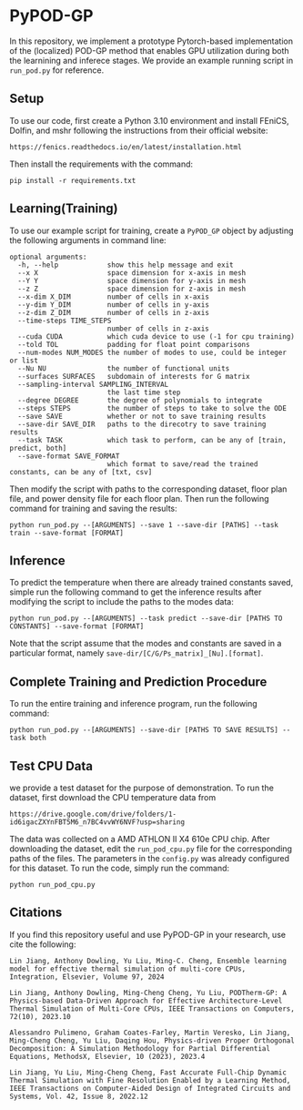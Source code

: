 # PyPOD-GP
In this repository, we implement a prototype Pytorch-based implementation of the (localized) POD-GP method that enables GPU utilization during both the learnining and inferece stages. We provide an example running script in ```run_pod.py``` for reference.

## Setup
To use our code, first create a Python 3.10 environment and install FEniCS, Dolfin, and mshr following the instructions from their official website: 
```
https://fenics.readthedocs.io/en/latest/installation.html
```
Then install the requirements with the command:
```
pip install -r requirements.txt
```
## Learning(Training)
To use our example script for training, create a ```PyPOD_GP``` object by adjusting the following arguments in command line:
```
optional arguments:
  -h, --help            show this help message and exit
  --x X                 space dimension for x-axis in mesh
  --Y Y                 space dimension for y-axis in mesh
  --z Z                 space dimension for z-axis in mesh
  --x-dim X_DIM         number of cells in x-axis
  --y-dim Y_DIM         number of cells in y-axis
  --z-dim Z_DIM         number of cells in z-axis
  --time-steps TIME_STEPS
                        number of cells in z-axis
  --cuda CUDA           which cuda device to use (-1 for cpu training)
  --told TOL            padding for float point comparisons
  --num-modes NUM_MODES the number of modes to use, could be integer or list
  --Nu NU               the number of functional units
  --surfaces SURFACES   subdomain of interests for G matrix
  --sampling-interval SAMPLING_INTERVAL
                        the last time step
  --degree DEGREE       the degree of polynomials to integrate
  --steps STEPS         the number of steps to take to solve the ODE
  --save SAVE           whether or not to save training results
  --save-dir SAVE_DIR   paths to the direcotry to save training results
  --task TASK           which task to perform, can be any of [train, predict, both]
  --save-format SAVE_FORMAT 
                        which format to save/read the trained constants, can be any of [txt, csv]
```
Then modify the script with paths to the corresponding dataset, floor plan file, and power density file for each floor plan. Then run the following command for training and saving the results:
```
python run_pod.py --[ARGUMENTS] --save 1 --save-dir [PATHS] --task train --save-format [FORMAT]
```

## Inference
To predict the temperature when there are already trained constants saved, simple run the following command to get the inference results after modifying the script to include the paths to the modes data:
```
python run_pod.py --[ARGUMENTS] --task predict --save-dir [PATHS TO CONSTANTS] --save-format [FORMAT]
```
Note that the script assume that the modes and constants are saved in a particular format, namely ```save-dir/[C/G/Ps_matrix]_[Nu].[format]```.

## Complete Training and Prediction Procedure
To run the entire training and inference program, run the following command:
```
python run_pod.py --[ARGUMENTS] --save-dir [PATHS TO SAVE RESULTS] --task both
```

## Test CPU Data
we provide a test dataset for the purpose of demonstration. To run the dataset, first download the CPU temperature data from 
```
https://drive.google.com/drive/folders/1-id6igacZXYnFBT5M6_n7BC4vvWY6NVF?usp=sharing
```
The data was collected on a AMD ATHLON II X4 610e CPU chip. After downloading the dataset, edit the ```run_pod_cpu.py``` file for the corresponding paths of the files. The parameters in the ```config.py``` was already configured for this dataset. To run the code, simply run the command:
```
python run_pod_cpu.py
```

## Citations
If you find this repository useful and use PyPOD-GP in your research, use cite the following:
```
Lin Jiang, Anthony Dowling, Yu Liu, Ming-C. Cheng, Ensemble learning model for effective thermal simulation of multi-core CPUs, Integration, Elsevier, Volume 97, 2024

Lin Jiang, Anthony Dowling, Ming-Cheng Cheng, Yu Liu, PODTherm-GP: A Physics-based Data-Driven Approach for Effective Architecture-Level Thermal Simulation of Multi-Core CPUs, IEEE Transactions on Computers, 72(10), 2023.10

Alessandro Pulimeno, Graham Coates-Farley, Martin Veresko, Lin Jiang, Ming-Cheng Cheng, Yu Liu, Daqing Hou, Physics-driven Proper Orthogonal Decomposition: A Simulation Methodology for Partial Differential Equations, MethodsX, Elsevier, 10 (2023), 2023.4

Lin Jiang, Yu Liu, Ming-Cheng Cheng, Fast Accurate Full-Chip Dynamic Thermal Simulation with Fine Resolution Enabled by a Learning Method, IEEE Transactions on Computer-Aided Design of Integrated Circuits and Systems, Vol. 42, Issue 8, 2022.12
```
